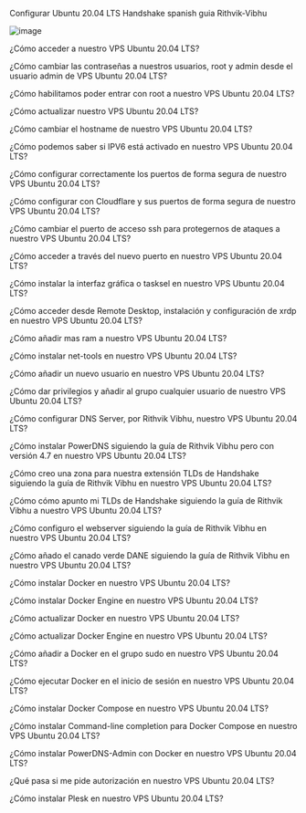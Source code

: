 Configurar Ubuntu 20.04 LTS Handshake spanish guia Rithvik-Vibhu

![image](https://user-images.githubusercontent.com/5947268/160123397-94ef6f30-3893-4cd8-8dd6-c828e5912ed1.png)

¿Cómo acceder a nuestro VPS Ubuntu 20.04 LTS?

¿Cómo cambiar las contraseñas a nuestros usuarios, root y admin desde el usuario admin de VPS Ubuntu 20.04 LTS?

¿Cómo habilitamos poder entrar con root a nuestro VPS Ubuntu 20.04 LTS?

¿Cómo actualizar nuestro VPS Ubuntu 20.04 LTS?

¿Cómo cambiar el hostname de nuestro VPS Ubuntu 20.04 LTS?

¿Cómo podemos saber si IPV6 está activado en nuestro VPS Ubuntu 20.04 LTS?

¿Cómo configurar correctamente los puertos de forma segura de nuestro VPS Ubuntu 20.04 LTS?

¿Cómo configurar con Cloudflare y sus puertos de forma segura de nuestro VPS Ubuntu 20.04 LTS?

¿Cómo cambiar el puerto de acceso ssh para protegernos de ataques a nuestro VPS Ubuntu 20.04 LTS?

¿Cómo acceder a través del nuevo puerto en nuestro VPS Ubuntu 20.04 LTS?

¿Cómo instalar la interfaz gráfica o tasksel en nuestro VPS Ubuntu 20.04 LTS?

¿Cómo acceder desde Remote Desktop, instalación y configuración de xrdp en nuestro VPS Ubuntu 20.04 LTS?

¿Cómo añadir mas ram a nuestro VPS Ubuntu 20.04 LTS?

¿Cómo instalar net-tools en nuestro VPS Ubuntu 20.04 LTS?

¿Cómo añadir un nuevo usuario en nuestro VPS Ubuntu 20.04 LTS?

¿Cómo dar privilegios y añadir al grupo cualquier usuario de nuestro VPS Ubuntu 20.04 LTS?

¿Cómo configurar DNS Server, por Rithvik Vibhu, nuestro VPS Ubuntu 20.04 LTS?

¿Cómo instalar PowerDNS siguiendo la guía de Rithvik Vibhu pero con versión 4.7 en nuestro VPS Ubuntu 20.04 LTS?

¿Cómo creo una zona para nuestra extensión TLDs de Handshake siguiendo la guía de Rithvik Vibhu en nuestro VPS Ubuntu 20.04 LTS?

¿Cómo cómo apunto mi TLDs de Handshake siguiendo la guía de Rithvik Vibhu a nuestro VPS Ubuntu 20.04 LTS?

¿Cómo configuro el webserver siguiendo la guía de Rithvik Vibhu en nuestro VPS Ubuntu 20.04 LTS?

¿Cómo añado el canado verde DANE siguiendo la guía de Rithvik Vibhu en nuestro VPS Ubuntu 20.04 LTS?

¿Cómo instalar Docker en nuestro VPS Ubuntu 20.04 LTS?

¿Cómo instalar Docker Engine en nuestro VPS Ubuntu 20.04 LTS?

¿Cómo actualizar Docker en nuestro VPS Ubuntu 20.04 LTS?

¿Cómo actualizar Docker Engine en nuestro VPS Ubuntu 20.04 LTS?

¿Cómo añadir a Docker en el grupo sudo en nuestro VPS Ubuntu 20.04 LTS?

¿Cómo ejecutar Docker en el inicio de sesión en nuestro VPS Ubuntu 20.04 LTS?

¿Cómo instalar Docker Compose en nuestro VPS Ubuntu 20.04 LTS?

¿Cómo instalar Command-line completion para Docker Compose en nuestro VPS Ubuntu 20.04 LTS?

¿Cómo instalar PowerDNS-Admin con Docker en nuestro VPS Ubuntu 20.04 LTS?

¿Qué pasa si me pide autorización en nuestro VPS Ubuntu 20.04 LTS?

¿Cómo instalar Plesk en nuestro VPS Ubuntu 20.04 LTS?
